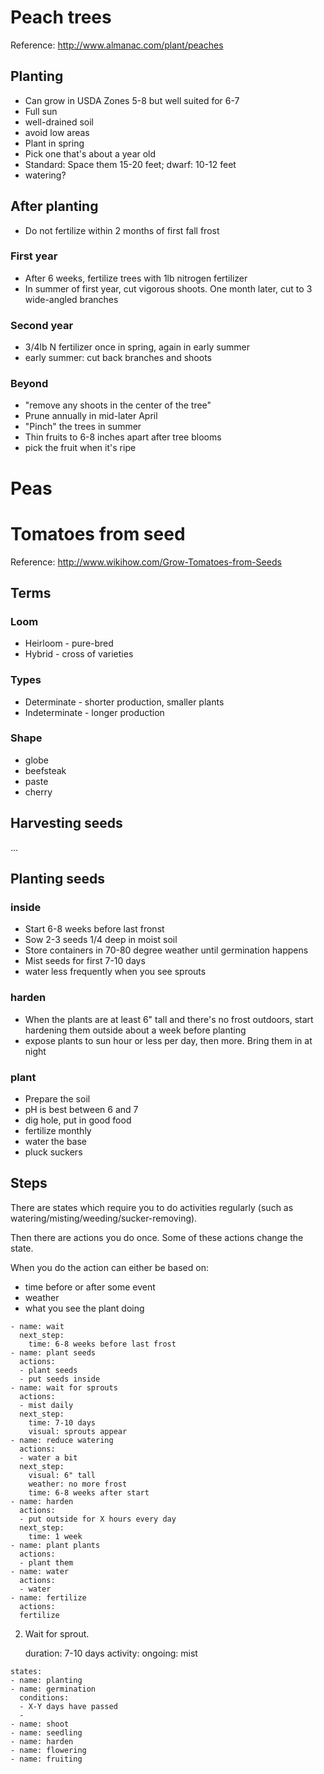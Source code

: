 # Peach trees

Reference: http://www.almanac.com/plant/peaches

## Planting

- Can grow in USDA Zones 5-8 but well suited for 6-7
- Full sun
- well-drained soil
- avoid low areas
- Plant in spring
- Pick one that's about a year old
- Standard: Space them 15-20 feet; dwarf: 10-12 feet
- watering?

## After planting

- Do not fertilize within 2 months of first fall frost

### First year

- After 6 weeks, fertilize trees with 1lb nitrogen fertilizer
- In summer of first year, cut vigorous shoots.  One month later, cut to 3 wide-angled branches

### Second year

- 3/4lb N fertilizer once in spring, again in early summer
- early summer: cut back branches and shoots

### Beyond

- "remove any shoots in the center of the tree"
- Prune annually in mid-later April
- "Pinch" the trees in summer
- Thin fruits to 6-8 inches apart after tree blooms
- pick the fruit when it's ripe

# Peas

# Tomatoes from seed

Reference: http://www.wikihow.com/Grow-Tomatoes-from-Seeds

## Terms

### Loom

- Heirloom - pure-bred
- Hybrid - cross of varieties

### Types

- Determinate - shorter production, smaller plants
- Indeterminate - longer production

### Shape

- globe
- beefsteak
- paste
- cherry

## Harvesting seeds

...

## Planting seeds


### inside

- Start 6-8 weeks before last fronst
- Sow 2-3 seeds 1/4 deep in moist soil
- Store containers in 70-80 degree weather until germination happens
- Mist seeds for first 7-10 days
- water less frequently when you see sprouts

### harden

- When the plants are at least 6" tall and there's no frost outdoors, start hardening them outside about a week before planting
- expose plants to sun hour or less per day, then more.  Bring them in at night

### plant

- Prepare the soil
- pH is best between 6 and 7
- dig hole, put in good food
- fertilize monthly
- water the base
- pluck suckers

## Steps

There are states which require you to do activities regularly (such as watering/misting/weeding/sucker-removing).

Then there are actions you do once.  Some of these actions change the state.

When you do the action can either be based on:

- time before or after some event
- weather
- what you see the plant doing

```
- name: wait
  next_step:
    time: 6-8 weeks before last frost
- name: plant seeds
  actions:
  - plant seeds
  - put seeds inside
- name: wait for sprouts
  actions:
  - mist daily
  next_step:
    time: 7-10 days
    visual: sprouts appear
- name: reduce watering
  actions:
  - water a bit
  next_step:
    visual: 6" tall
    weather: no more frost
    time: 6-8 weeks after start
- name: harden
  actions:
  - put outside for X hours every day
  next_step:
    time: 1 week
- name: plant plants
  actions:
  - plant them
- name: water
  actions:
  - water
- name: fertilize
  actions:
  fertilize
```


2. Wait for sprout.

    duration: 7-10 days
    activity:
        ongoing: mist

```
states:
- name: planting
- name: germination
  conditions:
  - X-Y days have passed
  - 
- name: shoot
- name: seedling
- name: harden
- name: flowering
- name: fruiting
```

